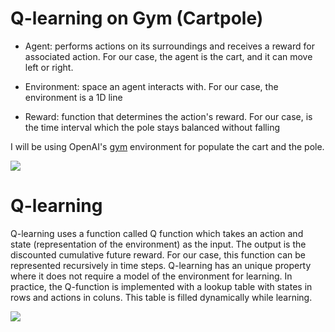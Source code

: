 # Q-learning on Gym (Cartpole)

* Agent: performs actions on its surroundings and receives a reward for associated action. For our case, the agent is the cart, and it can move left or right.

* Environment: space an agent interacts with. For our case, the environment is a 1D line

* Reward: function that determines the action's reward. For our case, is the time interval which the pole stays balanced without falling


I will be using OpenAI's [gym](https://www.gymlibrary.dev/) environment for populate the cart and the pole.

<img src='https://miro.medium.com/v2/resize:fit:4800/format:webp/1*HNcp0AcTME4WRKqfoDc_dw.png'/>


# Q-learning

Q-learning uses a function called Q function which takes an action and state (representation of the environment) as the input. The output is the discounted cumulative future reward. For our case, this function can be represented recursively in time steps. Q-learning has an unique property where it does not require a model of the environment for learning. In practice, the Q-function is implemented with a lookup table with states in rows and actions in coluns. This table is filled dynamically while learning.

<img src='https://miro.medium.com/max/828/1*ajQ89I72kdiv0sSVo_FwCg.png'/>


